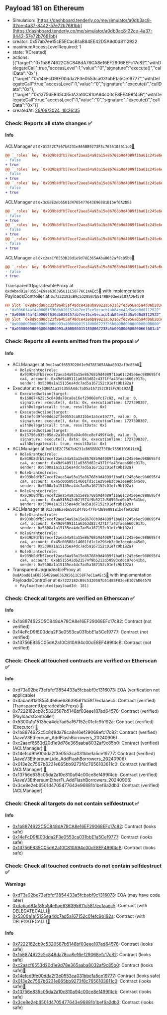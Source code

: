 ## Payload 181 on Ethereum

- Simulation: [https://dashboard.tenderly.co/me/simulator/a0db3ac8-32ce-4a37-8442-57e72b7681bb](https://dashboard.tenderly.co/me/simulator/a0db3ac8-32ce-4a37-8442-57e72b7681bb)
- creator: 0x57ab7ee15cE5ECacB1aB84EE42D5A9d0d8112922
- maximumAccessLevelRequired: 1
- state: 1(Created)
- actions: [{"target":"0x1b8874622C5C848dA78CA8e16EF29068EFc17c82","withDelegateCall":true,"accessLevel":1,"value":"0","signature":"execute()","callData":"0x"},{"target":"0x14eFcD9fE00dda2F3e0553ca031bbE1a5Ce19777","withDelegateCall":true,"accessLevel":1,"value":"0","signature":"execute()","callData":"0x"},{"target":"0x13756E835C05dA2a10C810A94c00cE8EF499f4cB","withDelegateCall":true,"accessLevel":1,"value":"0","signature":"execute()","callData":"0x"}]
- createdAt: [26/09/2024, 10:26:35](https://etherscan.io/tx/0xddd097b284ffb67807dd1447cd405f55ba9023dff8913b757ecfde9aaae49386)

### Check: Reports all state changes :white_check_mark:

#### Info


ACLManager at `0x013E2C7567b6231e865BB9273F8c7656103611c0`[:ghost:](https://github.com/bgd-labs/aave-address-book "AaveV3EthereumLido.ACL_MANAGER")
```diff
@@ `_roles` key `0x939b8dfb57ecef2aea54a93a15e86768b9d4089f1ba61c245e6ec980695f4ca4.members.0x45c00508c14601fd1c1e296eb3c0e3eeedca45d0` @@
- false
+ true
@@ `_roles` key `0x939b8dfb57ecef2aea54a93a15e86768b9d4089f1ba61c245e6ec980695f4ca4.members.0x49d9409111a6363d82c4371ffa43faea660c917b` @@
- false
+ true
@@ `_roles` key `0x939b8dfb57ecef2aea54a93a15e86768b9d4089f1ba61c245e6ec980695f4ca4.members.0xab515542d621574f9b5212d50593cd0c07e641bd` @@
- false
+ true
```

ACLManager at `0x3cE8E2eb6501d4705477643E96881B1bef6A2DB3`
```diff
@@ `_roles` key `0x939b8dfb57ecef2aea54a93a15e86768b9d4089f1ba61c245e6ec980695f4ca4.members.0x45c00508c14601fd1c1e296eb3c0e3eeedca45d0` @@
- false
+ true
@@ `_roles` key `0x939b8dfb57ecef2aea54a93a15e86768b9d4089f1ba61c245e6ec980695f4ca4.members.0x49d9409111a6363d82c4371ffa43faea660c917b` @@
- false
+ true
@@ `_roles` key `0x939b8dfb57ecef2aea54a93a15e86768b9d4089f1ba61c245e6ec980695f4ca4.members.0xab515542d621574f9b5212d50593cd0c07e641bd` @@
- false
+ true
```

ACLManager at `0xc2aaCf6553D20d1e9d78E365AAba8032af9c85b0`[:ghost:](https://github.com/bgd-labs/aave-address-book "AaveV3Ethereum.ACL_MANAGER")
```diff
@@ `_roles` key `0x939b8dfb57ecef2aea54a93a15e86768b9d4089f1ba61c245e6ec980695f4ca4.members.0x49d9409111a6363d82c4371ffa43faea660c917b` @@
- false
+ true
```

TransparentUpgradeableProxy at `0xdAbad81aF85554E9ae636395611C58F7eC1aAEc5`[:ghost:](https://github.com/bgd-labs/aave-address-book "GovernanceV3Ethereum.PAYLOADS_CONTROLLER") with implementation PayloadsController at `0x7222182cB9c5320587b5148BF03eeE107AD64578`
```diff
@@ Slot `0x8d9cd98cc23f9a4b5af48dce42e0b99921a563162fe3956a05a4d0ab203cb345` @@
- "0x0066f4af4a0066f536db020157ab7ee15ce5ecacb1ab84ee42d5a9d0d8112922"
+ "0x0066f4af4a0066f536db030157ab7ee15ce5ecacb1ab84ee42d5a9d0d8112922"
@@ Slot `0x8d9cd98cc23f9a4b5af48dce42e0b99921a563162fe3956a05a4d0ab203cb346` @@
- "0x000000000000000000093a8000000151800067235b5b00000000000000000000"
+ "0x000000000000000000093a8000000151800067235b5b00000000000066f601a3"
```


### Check: Reports all events emitted from the proposal :white_check_mark:

#### Info

- ACLManager at `0xc2aaCf6553D20d1e9d78E365AAba8032af9c85b0`[:ghost:](https://github.com/bgd-labs/aave-address-book "AaveV3Ethereum.ACL_MANAGER")
  - `RoleGranted(role: 0x939b8dfb57ecef2aea54a93a15e86768b9d4089f1ba61c245e6ec980695f4ca4, account: 0x49d9409111a6363d82c4371ffa43faea660c917b, sender: 0x5300a1a15135ea4dc7ad5a167152c01efc9b192a)`
- Executor at `0x5300A1a15135EA4dc7aD5a167152C01EFc9b192A`[:ghost:](https://github.com/bgd-labs/aave-address-book "AaveV2Ethereum.POOL_ADMIN, AaveV2EthereumAMM.POOL_ADMIN, AaveV3Ethereum.ACL_ADMIN, AaveV3EthereumLido.ACL_ADMIN, GovernanceV3Ethereum.EXECUTOR_LVL_1")
  - `ExecutedAction(target: 0x1b8874622c5c848da78ca8e16ef29068efc17c82, value: 0, signature: execute(), data: 0x, executionTime: 1727398307, withDelegatecall: true, resultData: 0x)`
  - `ExecutedAction(target: 0x14efcd9fe00dda2f3e0553ca031bbe1a5ce19777, value: 0, signature: execute(), data: 0x, executionTime: 1727398307, withDelegatecall: true, resultData: 0x)`
  - `ExecutedAction(target: 0x13756e835c05da2a10c810a94c00ce8ef499f4cb, value: 0, signature: execute(), data: 0x, executionTime: 1727398307, withDelegatecall: true, resultData: 0x)`
- ACLManager at `0x013E2C7567b6231e865BB9273F8c7656103611c0`[:ghost:](https://github.com/bgd-labs/aave-address-book "AaveV3EthereumLido.ACL_MANAGER")
  - `RoleGranted(role: 0x939b8dfb57ecef2aea54a93a15e86768b9d4089f1ba61c245e6ec980695f4ca4, account: 0x49d9409111a6363d82c4371ffa43faea660c917b, sender: 0x5300a1a15135ea4dc7ad5a167152c01efc9b192a)`
  - `RoleGranted(role: 0x939b8dfb57ecef2aea54a93a15e86768b9d4089f1ba61c245e6ec980695f4ca4, account: 0x45c00508c14601fd1c1e296eb3c0e3eeedca45d0, sender: 0x5300a1a15135ea4dc7ad5a167152c01efc9b192a)`
  - `RoleGranted(role: 0x939b8dfb57ecef2aea54a93a15e86768b9d4089f1ba61c245e6ec980695f4ca4, account: 0xab515542d621574f9b5212d50593cd0c07e641bd, sender: 0x5300a1a15135ea4dc7ad5a167152c01efc9b192a)`
- ACLManager at `0x3cE8E2eb6501d4705477643E96881B1bef6A2DB3`
  - `RoleGranted(role: 0x939b8dfb57ecef2aea54a93a15e86768b9d4089f1ba61c245e6ec980695f4ca4, account: 0x49d9409111a6363d82c4371ffa43faea660c917b, sender: 0x5300a1a15135ea4dc7ad5a167152c01efc9b192a)`
  - `RoleGranted(role: 0x939b8dfb57ecef2aea54a93a15e86768b9d4089f1ba61c245e6ec980695f4ca4, account: 0x45c00508c14601fd1c1e296eb3c0e3eeedca45d0, sender: 0x5300a1a15135ea4dc7ad5a167152c01efc9b192a)`
  - `RoleGranted(role: 0x939b8dfb57ecef2aea54a93a15e86768b9d4089f1ba61c245e6ec980695f4ca4, account: 0xab515542d621574f9b5212d50593cd0c07e641bd, sender: 0x5300a1a15135ea4dc7ad5a167152c01efc9b192a)`
- TransparentUpgradeableProxy at `0xdAbad81aF85554E9ae636395611C58F7eC1aAEc5`[:ghost:](https://github.com/bgd-labs/aave-address-book "GovernanceV3Ethereum.PAYLOADS_CONTROLLER") with implementation PayloadsController at `0x7222182cB9c5320587b5148BF03eeE107AD64578`
  - `PayloadExecuted(payloadId: 181)`

### Check: Check all targets are verified on Etherscan :white_check_mark:

#### Info

- 0x1b8874622C5C848dA78CA8e16EF29068EFc17c82: Contract (not verified) 
- 0x14eFcD9fE00dda2F3e0553ca031bbE1a5Ce19777: Contract (not verified) 
- 0x13756E835C05dA2a10C810A94c00cE8EF499f4cB: Contract (not verified) 

### Check: Check all touched contracts are verified on Etherscan :white_check_mark:

#### Info

- 0xd73a92be73efbfcf3854433a5fcbabf9c1316073: EOA (verification not applicable)
- 0xdabad81af85554e9ae636395611c58f7ec1aaec5: Contract (verified) (TransparentUpgradeableProxy) [:ghost:](https://github.com/bgd-labs/aave-address-book "GovernanceV3Ethereum.PAYLOADS_CONTROLLER")
- 0x7222182cb9c5320587b5148bf03eee107ad64578: Contract (verified) (PayloadsController) 
- 0x5300a1a15135ea4dc7ad5a167152c01efc9b192a: Contract (verified) (Executor) [:ghost:](https://github.com/bgd-labs/aave-address-book "AaveV2Ethereum.POOL_ADMIN, AaveV2EthereumAMM.POOL_ADMIN, AaveV3Ethereum.ACL_ADMIN, AaveV3EthereumLido.ACL_ADMIN, GovernanceV3Ethereum.EXECUTOR_LVL_1")
- 0x1b8874622c5c848da78ca8e16ef29068efc17c82: Contract (verified) (AaveV3Ethereum_AddFlashBorrowers_20240906) 
- 0xc2aacf6553d20d1e9d78e365aaba8032af9c85b0: Contract (verified) (ACLManager) [:ghost:](https://github.com/bgd-labs/aave-address-book "AaveV3Ethereum.ACL_MANAGER")
- 0x14efcd9fe00dda2f3e0553ca031bbe1a5ce19777: Contract (verified) (AaveV3EthereumLido_AddFlashBorrowers_20240906) 
- 0x013e2c7567b6231e865bb9273f8c7656103611c0: Contract (verified) (ACLManager) [:ghost:](https://github.com/bgd-labs/aave-address-book "AaveV3EthereumLido.ACL_MANAGER")
- 0x13756e835c05da2a10c810a94c00ce8ef499f4cb: Contract (verified) (AaveV3EthereumEtherFi_AddFlashBorrowers_20240906) 
- 0x3ce8e2eb6501d4705477643e96881b1bef6a2db3: Contract (verified) (ACLManager) 

### Check: Check all targets do not contain selfdestruct :white_check_mark:

#### Info

- [0x1b8874622C5C848dA78CA8e16EF29068EFc17c82](https://etherscan.io/address/0x1b8874622C5C848dA78CA8e16EF29068EFc17c82): Contract (looks safe)
- [0x14eFcD9fE00dda2F3e0553ca031bbE1a5Ce19777](https://etherscan.io/address/0x14eFcD9fE00dda2F3e0553ca031bbE1a5Ce19777): Contract (looks safe)
- [0x13756E835C05dA2a10C810A94c00cE8EF499f4cB](https://etherscan.io/address/0x13756E835C05dA2a10C810A94c00cE8EF499f4cB): Contract (looks safe)

### Check: Check all touched contracts do not contain selfdestruct :white_check_mark:

#### Warnings

- [0xd73a92be73efbfcf3854433a5fcbabf9c1316073](https://etherscan.io/address/0xd73a92be73efbfcf3854433a5fcbabf9c1316073): EOA (may have code later)
- [0xdabad81af85554e9ae636395611c58f7ec1aaec5](https://etherscan.io/address/0xdabad81af85554e9ae636395611c58f7ec1aaec5): Contract (with DELEGATECALL)[:ghost:](https://github.com/bgd-labs/aave-address-book "GovernanceV3Ethereum.PAYLOADS_CONTROLLER")
- [0x5300a1a15135ea4dc7ad5a167152c01efc9b192a](https://etherscan.io/address/0x5300a1a15135ea4dc7ad5a167152c01efc9b192a): Contract (with DELEGATECALL)[:ghost:](https://github.com/bgd-labs/aave-address-book "AaveV2Ethereum.POOL_ADMIN, AaveV2EthereumAMM.POOL_ADMIN, AaveV3Ethereum.ACL_ADMIN, AaveV3EthereumLido.ACL_ADMIN, GovernanceV3Ethereum.EXECUTOR_LVL_1")

#### Info

- [0x7222182cb9c5320587b5148bf03eee107ad64578](https://etherscan.io/address/0x7222182cb9c5320587b5148bf03eee107ad64578): Contract (looks safe)
- [0x1b8874622c5c848da78ca8e16ef29068efc17c82](https://etherscan.io/address/0x1b8874622c5c848da78ca8e16ef29068efc17c82): Contract (looks safe)
- [0xc2aacf6553d20d1e9d78e365aaba8032af9c85b0](https://etherscan.io/address/0xc2aacf6553d20d1e9d78e365aaba8032af9c85b0): Contract (looks safe)[:ghost:](https://github.com/bgd-labs/aave-address-book "AaveV3Ethereum.ACL_MANAGER")
- [0x14efcd9fe00dda2f3e0553ca031bbe1a5ce19777](https://etherscan.io/address/0x14efcd9fe00dda2f3e0553ca031bbe1a5ce19777): Contract (looks safe)
- [0x013e2c7567b6231e865bb9273f8c7656103611c0](https://etherscan.io/address/0x013e2c7567b6231e865bb9273f8c7656103611c0): Contract (looks safe)[:ghost:](https://github.com/bgd-labs/aave-address-book "AaveV3EthereumLido.ACL_MANAGER")
- [0x13756e835c05da2a10c810a94c00ce8ef499f4cb](https://etherscan.io/address/0x13756e835c05da2a10c810a94c00ce8ef499f4cb): Contract (looks safe)
- [0x3ce8e2eb6501d4705477643e96881b1bef6a2db3](https://etherscan.io/address/0x3ce8e2eb6501d4705477643e96881b1bef6a2db3): Contract (looks safe)

